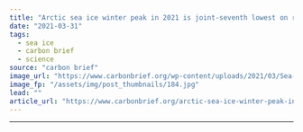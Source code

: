 ```yaml
---
title: "Arctic sea ice winter peak in 2021 is joint-seventh lowest on record"
date: "2021-03-31"
tags: 
  - sea ice
  - carbon brief
  - science
source: "carbon brief"
image_url: "https://www.carbonbrief.org/wp-content/uploads/2021/03/Sea-ice-in-Svalbard-107x71.jpg"
image_fp: "/assets/img/post_thumbnails/184.jpg"
lead: ""
article_url: "https://www.carbonbrief.org/arctic-sea-ice-winter-peak-in-2021-is-joint-seventh-lowest-on-record"
---
```


---
